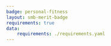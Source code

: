 ```yaml
---
badge: personal-fitness
layout: smb-merit-badge
requirements: true
data:
    requirements: ./requirements.yaml
---
```


